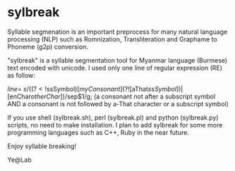 # sylbreak
Syllable segmenation is an important preprocess for many natural language processing (NLP) such as Romnization, Transliteration and Graphame to Phoneme (g2p) conversion.

"sylbreak" is a syllable segmentation tool for Myanmar language (Burmese) text encoded with unicode.
I used only one line of regular expression (RE) as follow:

$line =~ s/((?<!$ssSymbol)[$myConsonant](?![$aThat$ssSymbol])|[$enChar$otherChar])/$sep$1/g;
(a consonant not after a subscript symbol AND a consonant is not followed by a-That character or a subscript symbol)

If you use shell (sylbreak.sh), perl (sylbreak.pl) and python (sylbreak.py) scripts, no need to make installation.
I plan to add sylbreak for some more programming languages such as C++, Ruby in the near future.

Enjoy syllable breaking!

Ye@Lab

